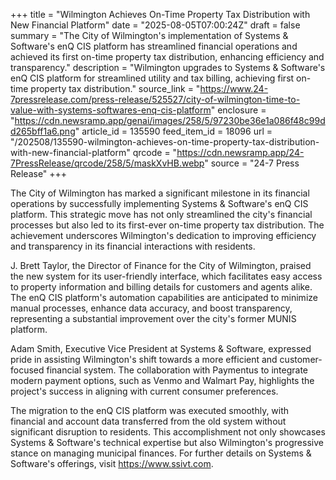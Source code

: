 +++
title = "Wilmington Achieves On-Time Property Tax Distribution with New Financial Platform"
date = "2025-08-05T07:00:24Z"
draft = false
summary = "The City of Wilmington's implementation of Systems & Software's enQ CIS platform has streamlined financial operations and achieved its first on-time property tax distribution, enhancing efficiency and transparency."
description = "Wilmington upgrades to Systems & Software's enQ CIS platform for streamlined utility and tax billing, achieving first on-time property tax distribution."
source_link = "https://www.24-7pressrelease.com/press-release/525527/city-of-wilmington-time-to-value-with-systems-softwares-enq-cis-platform"
enclosure = "https://cdn.newsramp.app/genai/images/258/5/97230be36e1a086f48c99dd265bff1a6.png"
article_id = 135590
feed_item_id = 18096
url = "/202508/135590-wilmington-achieves-on-time-property-tax-distribution-with-new-financial-platform"
qrcode = "https://cdn.newsramp.app/24-7PressRelease/qrcode/258/5/maskXvHB.webp"
source = "24-7 Press Release"
+++

<p>The City of Wilmington has marked a significant milestone in its financial operations by successfully implementing Systems & Software's enQ CIS platform. This strategic move has not only streamlined the city's financial processes but also led to its first-ever on-time property tax distribution. The achievement underscores Wilmington's dedication to improving efficiency and transparency in its financial interactions with residents.</p><p>J. Brett Taylor, the Director of Finance for the City of Wilmington, praised the new system for its user-friendly interface, which facilitates easy access to property information and billing details for customers and agents alike. The enQ CIS platform's automation capabilities are anticipated to minimize manual processes, enhance data accuracy, and boost transparency, representing a substantial improvement over the city's former MUNIS platform.</p><p>Adam Smith, Executive Vice President at Systems & Software, expressed pride in assisting Wilmington's shift towards a more efficient and customer-focused financial system. The collaboration with Paymentus to integrate modern payment options, such as Venmo and Walmart Pay, highlights the project's success in aligning with current consumer preferences.</p><p>The migration to the enQ CIS platform was executed smoothly, with financial and account data transferred from the old system without significant disruption to residents. This accomplishment not only showcases Systems & Software's technical expertise but also Wilmington's progressive stance on managing municipal finances. For further details on Systems & Software's offerings, visit <a href='https://www.ssivt.com' rel='nofollow' target='_blank'>https://www.ssivt.com</a>.</p>